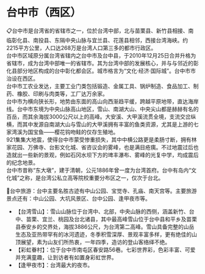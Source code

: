 # 台中市（西区）
📋台中市是台湾省的省辖市之一，位於台湾中部，北与苗栗县、新竹县相接、南临彰化县、南投县、东隔中央山脉与宜兰县、花莲县相邻，西接台湾海峡。约2215平方公里，人口达268万是台湾人口第三多的都市行政区。   
台中市区域原分属台湾省辖内之台中市及台中县，于2010年12月25日合并升格为省辖市，成为台湾中部唯一的省辖市。其为台湾中部的发展核心，并与与邻近的彰化县部分地区构成的台中彰化都会区。城市格言为“文化‧经济‧国际城”。台中市市治设在西区。   
台中市工农业发达，主要工业门类包括锻造、金属工具、锅炉制造、食品加工、制药、橡胶、印刷与肉类等，工厂达万余家。   
台中市为横向狭长形，地势由东面的高山向西渐趋平缓，跨越平原地带，直达海岸线。台中市东境为中央山脉高山地区，雪山、南湖大山、中央尖山都是赫赫有名的百岳，而其余海拔3000公尺以上的高峰。大安溪、大甲溪流贯全境，支流交岔纵横，而其中发源自南湖大山与雪山的大甲溪拥有丰富的鱼类资源，尤其是上游的七家湾溪为国宝鱼——樱花钩吻鲑的仅存生殖地。   
921集集大地震，使得台中市蒙受惨重损失，其中中横公路更是柔肠寸断，拥有林家花园、万佛寺、台影文化城、省咨议会的雾峰，也是满目疮痍。不过地震过后也造就出一些新的景观，例如石冈水坝下方的埤丰瀑布、雾峰的光复中学，均成震后的纪念地景。   
台中市昔称“东大墩”，建于清朝，公元1886年曾一度为台湾首府。台中有岛内“文化城”之称，是台湾公私立高等院校重要分布区之一，仅次于台北。   
  
🧭台中旅游：台中主要名胜古迹有中山公园、宝觉寺、孔庙、南天宫等。主要旅游景点还有：中山公园、大坑风景区、台中公园、逢甲夜市等。   
  
* 【台湾雪山】：雪山山脉位于台湾中、北部，中央山脉的西侧，涵盖新竹、台中、苗栗、宜兰、桃园及台北诸县，其中最高峰雪山位于台中县和平乡及苗栗县泰安乡的交界处，海拔3886公尺，为台湾第二高峰。雪山具备完整的山岳生态及亚热带罕有的冰河遗迹，冬季积雪深厚、景观丰富多样，更有绝佳的山顶展望，素为山友们所热衷，一年四季，造访的登山客络绎不绝。   
* 【彩虹眷村】：位于台中市南屯区春安路56巷。七彩世界彩，色彩丰富、可爱并充满童趣，让到访者有如置身彩虹世界。   
* 【逢甲夜市】：台湾最大的夜市。